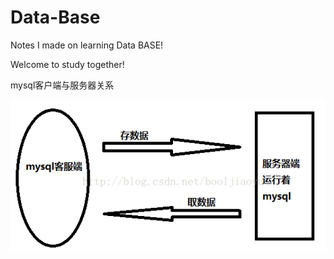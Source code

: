 # Data-Base
Notes I made on learning Data BASE!

Welcome to study together!

mysql客户端与服务器关系

![mysql客户端与服务器关系](https://github.com/DeerKing007/Python_learning_notes/blob/master/Mysql/Mysql-notes-pic/mysql%E5%AE%A2%E6%88%B7%E7%AB%AF%E4%B8%8E%E6%9C%8D%E5%8A%A1%E5%99%A8%E5%85%B3%E7%B3%BB.png)
